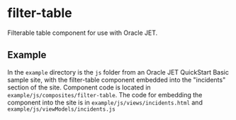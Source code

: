 # filter-table

Filterable table component for use with Oracle JET.

## Example

In the `example` directory is the `js` folder from an Oracle JET QuickStart Basic sample site, with the filter-table component embedded into the "incidents" section of the site. Component code is located in `example/js/composites/filter-table`. The code for embedding the component into the site is in `example/js/views/incidents.html` and `example/js/viewModels/incidents.js`

